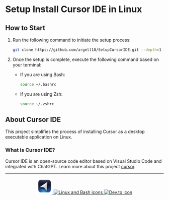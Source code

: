 # Setup Install Cursor IDE in Linux

## How to Start

1. Run the following command to initiate the setup process:

    ```bash
    git clone https://github.com/argell10/SetupCursorIDE.git --depth=1 && cd SetupCursorIDE && ./install.sh
    ```

2. Once the setup is complete, execute the following command based on your terminal:

    - If you are using Bash:
        ```bash
        source ~/.bashrc
        ```

    - If you are using Zsh:
        ```bash
        source ~/.zshrc
        ```

## About Cursor IDE

This project simplifies the process of installing Cursor as a desktop executable application on Linux.

### What is Cursor IDE?

Cursor IDE is an open-source code editor based on Visual Studio Code and integrated with ChatGPT. Learn more about this project [cursor](https://cursor.sh/).

<hr/>

<p align="center">
    <a href="https://cursor.sh/">
        <img src="./assets/icon.svg" alt="Cursor" width="50px">
    </a>
    <a href="https://skillicons.dev">
        <img src="https://skillicons.dev/icons?i=linux,bash" alt="Linux and Bash icons">
    </a>
    <a href="https://dev.to/mhbaando/how-to-install-cursor-the-ai-editor-on-linux-41dm">
        <img src="https://skillicons.dev/icons?i=devto" alt="Dev.to icon">
    </a>
</p>
